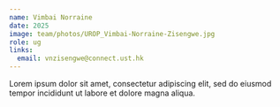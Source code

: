 ```yaml
---
name: Vimbai Norraine
date: 2025
image: team/photos/UROP_Vimbai-Norraine-Zisengwe.jpg
role: ug
links:
  email: vnzisengwe@connect.ust.hk
---
```


Lorem ipsum dolor sit amet, consectetur adipiscing elit, sed do eiusmod tempor incididunt ut labore et dolore magna aliqua.
